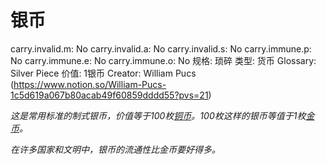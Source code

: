 # 银币

carry.invalid.m: No
carry.invalid.a: No
carry.invalid.s: No
carry.immune.p: No
carry.immune.e: No
carry.immune.o: No
规格: 琐碎
类型: 货币
Glossary: Silver Piece
价值: 1银币
Creator: William Pucs (https://www.notion.so/William-Pucs-1c5d619a067b80acab49f60859dddd55?pvs=21)

*这是常用标准的制式银币，价值等于100枚[铜币](%E9%93%9C%E5%B8%81%201bbd619a067b804bb25fc156d892402c.md)。100枚这样的银币等值于1枚[金币](%E9%87%91%E5%B8%81%201bbd619a067b80aaa65bf6793db2cd1f.md)。*

*在许多国家和文明中，银币的流通性比金币要好得多。*